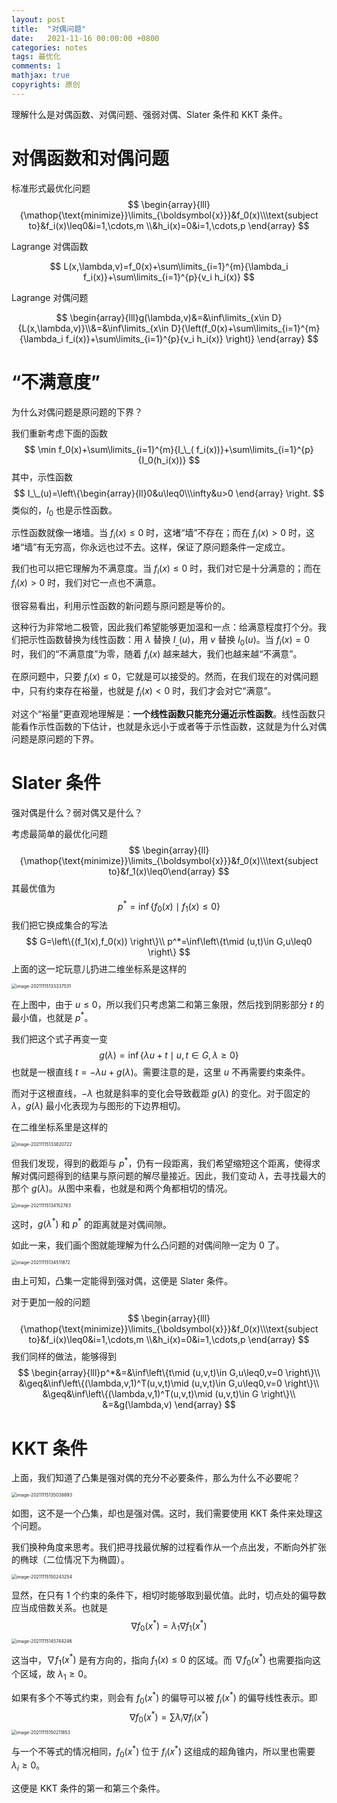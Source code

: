 ```yaml
---
layout: post
title:  "对偶问题"
date:   2021-11-16 00:00:00 +0800
categories: notes
tags: 最优化
comments: 1
mathjax: true
copyrights: 原创
---
```


理解什么是对偶函数、对偶问题、强弱对偶、Slater 条件和 KKT 条件。

# 对偶函数和对偶问题

标准形式最优化问题
$$
\begin{array}{lll}{\mathop{\text{minimize}}\limits_{\boldsymbol{x}}}&f_0(x)\\\text{subject to}&f_i(x)\leq0&i=1,\cdots,m \\&h_i(x)=0&i=1,\cdots,p \end{array}
$$

Lagrange 对偶函数

$$
L(x,\lambda,v)=f_0(x)+\sum\limits_{i=1}^{m}{\lambda_i f_i(x)}+\sum\limits_{i=1}^{p}{v_i h_i(x)}
$$

Lagrange 对偶问题

$$
\begin{array}{lll}g(\lambda,v)&=&\inf\limits_{x\in D}{L(x,\lambda,v)}\\&=&\inf\limits_{x\in D}{\left(f_0(x)+\sum\limits_{i=1}^{m}{\lambda_i f_i(x)}+\sum\limits_{i=1}^{p}{v_i h_i(x)} \right)} \end{array}
$$

# “不满意度”

为什么对偶问题是原问题的下界？

我们重新考虑下面的函数
$$
\min f_0(x)+\sum\limits_{i=1}^{m}{I_\_( f_i(x))}+\sum\limits_{i=1}^{p}{I_0(h_i(x))}
$$
其中，示性函数
$$
I_\_(u)=\left\{\begin{array}{ll}0&u\leq0\\\infty&u>0 \end{array} \right.
$$
类似的，$I_0$ 也是示性函数。

示性函数就像一堵墙。当 $f_i(x)\leq0$ 时，这堵“墙”不存在；而在 $f_i(x)>0$ 时，这堵“墙”有无穷高，你永远也过不去。这样，保证了原问题条件一定成立。

我们也可以把它理解为不满意度。当 $f_i(x)\leq0$ 时，我们对它是十分满意的；而在 $f_i(x)>0$ 时，我们对它一点也不满意。

很容易看出，利用示性函数的新问题与原问题是等价的。

这种行为非常地二极管，因此我们希望能够更加温和一点：给满意程度打个分。我们把示性函数替换为线性函数：用 $\lambda$ 替换 $I_\_(u)$，用 $v$ 替换 $I_0(u)$。当 $f_i(x)=0$ 时，我们的“不满意度”为零，随着 $f_i(x)$ 越来越大，我们也越来越“不满意”。

在原问题中，只要 $f_i(x)\leq0$，它就是可以接受的。然而，在我们现在的对偶问题中，只有约束存在裕量，也就是 $f_i(x)<0$ 时，我们才会对它“满意”。

对这个“裕量”更直观地理解是：**一个线性函数只能充分逼近示性函数**。线性函数只能看作示性函数的下估计，也就是永远小于或者等于示性函数，这就是为什么对偶问题是原问题的下界。

# Slater 条件

强对偶是什么？弱对偶又是什么？

考虑最简单的最优化问题
$$
\begin{array}{ll}{\mathop{\text{minimize}}\limits_{\boldsymbol{x}}}&f_0(x)\\\text{subject to}&f_1(x)\leq0\end{array}
$$
其最优值为
$$
p^*=\inf\left\{f_0(x)\mid f_1(x)\leq0 \right\}
$$
我们把它换成集合的写法
$$
G=\left\{(f_1(x),f_0(x)) \right\}\\
p^*=\inf\left\{t\mid (u,t)\in G,u\leq0 \right\}
$$
上面的这一坨玩意儿扔进二维坐标系是这样的

<img src="https://i.loli.net/2021/11/17/EUH2xkjrCcl7JO9.png" alt="image-20211115133337531" style="zoom: 50%;" />

在上图中，由于 $u\leq0$，所以我们只考虑第二和第三象限，然后找到阴影部分 $t$ 的最小值，也就是 $p^*$。

我们把这个式子再变一变
$$
g(\lambda)=\inf\left\{\lambda u+t\mid u,t\in G,\lambda\geq0 \right\}
$$
也就是一根直线 $t=-\lambda u+g(\lambda)$。需要注意的是，这里 $u$ 不再需要约束条件。

而对于这根直线，$-\lambda$ 也就是斜率的变化会导致截距 $g(\lambda)$ 的变化。对于固定的 $\lambda$，$g(\lambda)$ 最小化表现为与图形的下边界相切。

在二维坐标系里是这样的

<img src="https://i.loli.net/2021/11/17/yT4rvsRdwLXnGDY.png" alt="image-20211115133820722" style="zoom:50%;" />

但我们发现，得到的截距与 $p^*$，仍有一段距离，我们希望缩短这个距离，使得求解对偶问题得到的结果与原问题的解尽量接近。因此，我们变动 $\lambda$，去寻找最大的那个 $g(\lambda)$。从图中来看，也就是和两个角都相切的情况。

<img src="https://i.loli.net/2021/11/17/EiuvbsSw83NpMVU.png" alt="image-20211115134152763" style="zoom:50%;" />

这时，$g(\lambda^*)$ 和 $p^*$ 的距离就是对偶间隙。

如此一来，我们画个图就能理解为什么凸问题的对偶间隙一定为 0 了。

<img src="https://i.loli.net/2021/11/17/FBJg51fLwH2ZnPv.png" alt="image-20211115134511872" style="zoom:50%;" />

由上可知，凸集一定能得到强对偶，这便是 Slater 条件。

对于更加一般的问题
$$
\begin{array}{lll}{\mathop{\text{minimize}}\limits_{\boldsymbol{x}}}&f_0(x)\\\text{subject to}&f_i(x)\leq0&i=1,\cdots,m \\&h_i(x)=0&i=1,\cdots,p \end{array}
$$
我们同样的做法，能够得到
$$
\begin{array}{lll}p^*&=&\inf\left\{t\mid (u,v,t)\in G,u\leq0,v=0 \right\}\\
&\geq&\inf\left\{(\lambda,v,1)^T(u,v,t)\mid (u,v,t)\in G,u\leq0,v=0 \right\}\\
&\geq&\inf\left\{(\lambda,v,1)^T(u,v,t)\mid (u,v,t)\in G \right\}\\
&=&g(\lambda,v)
\end{array}
$$

# KKT 条件

上面，我们知道了凸集是强对偶的充分不必要条件，那么为什么不必要呢？

<img src="https://i.loli.net/2021/11/17/prqjalk5L6TsnK2.png" alt="image-20211115135038893" style="zoom:50%;" />

如图，这不是一个凸集，却也是强对偶。这时，我们需要使用 KKT 条件来处理这个问题。

我们换种角度来思考。我们把寻找最优解的过程看作从一个点出发，不断向外扩张的椭球（二位情况下为椭圆）。

<img src="https://i.loli.net/2021/11/17/jHTM6lVmOa18byL.png" alt="image-20211115150243254" style="zoom:50%;" />

显然，在只有 1 个约束的条件下，相切时能够取到最优值。此时，切点处的偏导数应当成倍数关系。也就是
$$
\nabla f_0(x^*)=\lambda_1\nabla f_1(x^*)
$$
<img src="https://i.loli.net/2021/11/17/O2nNpWb6qZLVxAa.png" alt="image-20211115145744246" style="zoom:50%;" />

这当中，$\nabla f_1(x^*)$ 是有方向的，指向 $f_1(x)\leq0$ 的区域。而 $\nabla f_0(x^*)$ 也需要指向这个区域，故 $\lambda_1\geq0$。

如果有多个不等式约束，则会有 $f_0(x^*)$ 的偏导可以被 $f_i(x^*)$ 的偏导线性表示。即
$$
\nabla f_0(x^*)=\sum\lambda_i\nabla f_i(x^*)
$$
<img src="https://i.loli.net/2021/11/17/Teg8sQbIoSYL9FN.png" alt="image-20211115150211853" style="zoom:50%;" />

与一个不等式的情况相同，$f_0(x^*)$ 位于 $f_i(x^*)$ 这组成的超角锥内，所以里也需要 $\lambda_i\geq0$。

这便是 KKT 条件的第一和第三个条件。